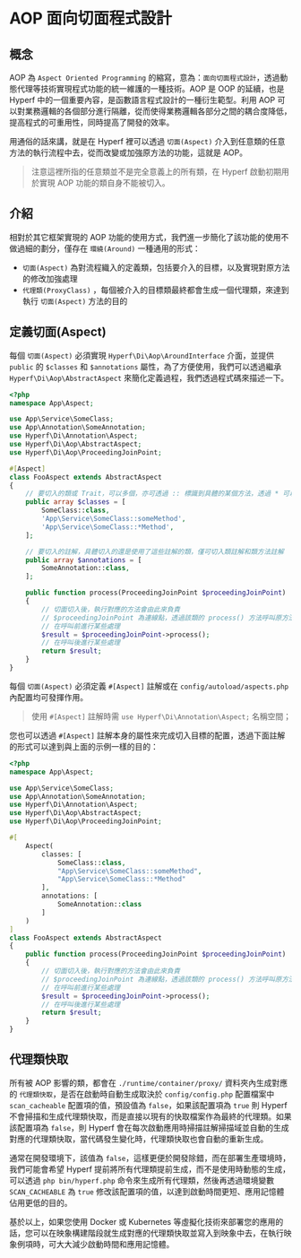 # AOP 面向切面程式設計

## 概念

AOP 為 `Aspect Oriented Programming` 的縮寫，意為：`面向切面程式設計`，透過動態代理等技術實現程式功能的統一維護的一種技術。AOP 是 OOP 的延續，也是 Hyperf 中的一個重要內容，是函數語言程式設計的一種衍生範型。利用 AOP 可以對業務邏輯的各個部分進行隔離，從而使得業務邏輯各部分之間的耦合度降低，提高程式的可重用性，同時提高了開發的效率。

用通俗的話來講，就是在 Hyperf 裡可以透過 `切面(Aspect)` 介入到任意類的任意方法的執行流程中去，從而改變或加強原方法的功能，這就是 AOP。

> 注意這裡所指的任意類並不是完全意義上的所有類，在 Hyperf 啟動初期用於實現 AOP 功能的類自身不能被切入。

## 介紹

相對於其它框架實現的 AOP 功能的使用方式，我們進一步簡化了該功能的使用不做過細的劃分，僅存在 `環繞(Around)` 一種通用的形式：

- `切面(Aspect)` 為對流程織入的定義類，包括要介入的目標，以及實現對原方法的修改加強處理
- `代理類(ProxyClass)` ，每個被介入的目標類最終都會生成一個代理類，來達到執行 `切面(Aspect)` 方法的目的

## 定義切面(Aspect)

每個 `切面(Aspect)` 必須實現 `Hyperf\Di\Aop\AroundInterface` 介面，並提供 `public` 的 `$classes` 和 `$annotations` 屬性，為了方便使用，我們可以透過繼承 `Hyperf\Di\Aop\AbstractAspect` 來簡化定義過程，我們透過程式碼來描述一下。

```php
<?php
namespace App\Aspect;

use App\Service\SomeClass;
use App\Annotation\SomeAnnotation;
use Hyperf\Di\Annotation\Aspect;
use Hyperf\Di\Aop\AbstractAspect;
use Hyperf\Di\Aop\ProceedingJoinPoint;

#[Aspect]
class FooAspect extends AbstractAspect
{
    // 要切入的類或 Trait，可以多個，亦可透過 :: 標識到具體的某個方法，透過 * 可以模糊匹配
    public array $classes = [
        SomeClass::class,
        'App\Service\SomeClass::someMethod',
        'App\Service\SomeClass::*Method',
    ];

    // 要切入的註解，具體切入的還是使用了這些註解的類，僅可切入類註解和類方法註解
    public array $annotations = [
        SomeAnnotation::class,
    ];

    public function process(ProceedingJoinPoint $proceedingJoinPoint)
    {
        // 切面切入後，執行對應的方法會由此來負責
        // $proceedingJoinPoint 為連線點，透過該類的 process() 方法呼叫原方法並獲得結果
        // 在呼叫前進行某些處理
        $result = $proceedingJoinPoint->process();
        // 在呼叫後進行某些處理
        return $result;
    }
}
```

每個 `切面(Aspect)` 必須定義 `#[Aspect]` 註解或在 `config/autoload/aspects.php` 內配置均可發揮作用。

> 使用 `#[Aspect]` 註解時需 `use Hyperf\Di\Annotation\Aspect;` 名稱空間；

您也可以透過 `#[Aspect]` 註解本身的屬性來完成切入目標的配置，透過下面註解的形式可以達到與上面的示例一樣的目的：

```php
<?php
namespace App\Aspect;

use App\Service\SomeClass;
use App\Annotation\SomeAnnotation;
use Hyperf\Di\Annotation\Aspect;
use Hyperf\Di\Aop\AbstractAspect;
use Hyperf\Di\Aop\ProceedingJoinPoint;

#[
    Aspect(
        classes: [
            SomeClass::class,
            "App\Service\SomeClass::someMethod",
            "App\Service\SomeClass::*Method"
        ],
        annotations: [
            SomeAnnotation::class
        ]
    )
]
class FooAspect extends AbstractAspect
{
    public function process(ProceedingJoinPoint $proceedingJoinPoint)
    {
        // 切面切入後，執行對應的方法會由此來負責
        // $proceedingJoinPoint 為連線點，透過該類的 process() 方法呼叫原方法並獲得結果
        // 在呼叫前進行某些處理
        $result = $proceedingJoinPoint->process();
        // 在呼叫後進行某些處理
        return $result;
    }
}
```

## 代理類快取

所有被 AOP 影響的類，都會在 `./runtime/container/proxy/` 資料夾內生成對應的 `代理類快取`，是否在啟動時自動生成取決於 `config/config.php` 配置檔案中 `scan_cacheable` 配置項的值，預設值為 `false`，如果該配置項為 `true` 則 Hyperf 不會掃描和生成代理類快取，而是直接以現有的快取檔案作為最終的代理類。如果該配置項為 `false`，則 Hyperf 會在每次啟動應用時掃描註解掃描域並自動的生成對應的代理類快取，當代碼發生變化時，代理類快取也會自動的重新生成。

通常在開發環境下，該值為 `false`，這樣更便於開發除錯，而在部署生產環境時，我們可能會希望 Hyperf 提前將所有代理類提前生成，而不是使用時動態的生成，可以透過 `php bin/hyperf.php` 命令來生成所有代理類，然後再透過環境變數 `SCAN_CACHEABLE` 為 `true` 修改該配置項的值，以達到啟動時間更短、應用記憶體佔用更低的目的。

基於以上，如果您使用 Docker 或 Kubernetes 等虛擬化技術來部署您的應用的話，您可以在映象構建階段就生成對應的代理類快取並寫入到映象中去，在執行映象例項時，可大大減少啟動時間和應用記憶體。
